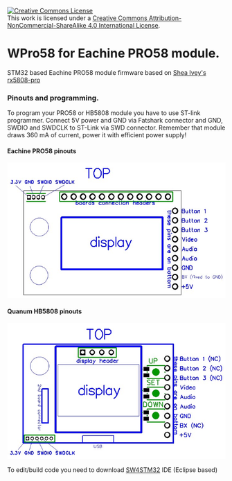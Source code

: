 <a rel="license" href="http://creativecommons.org/licenses/by-nc-sa/4.0/"><img alt="Creative Commons License" style="border-width:0" src="https://i.creativecommons.org/l/by-nc-sa/4.0/88x31.png" /></a><br />This work is licensed under a <a rel="license" href="http://creativecommons.org/licenses/by-nc-sa/4.0/">Creative Commons Attribution-NonCommercial-ShareAlike 4.0 International License</a>.

# WPro58 for Eachine PRO58 module.
STM32 based Eachine PRO58 module firmware based on [Shea Ivey's rx5808-pro](https://github.com/sheaivey/rx5808-pro-diversity)

### Pinouts and programming.
To program your PRO58 or HB5808 module you have to use ST-link programmer.
Connect 5V power and GND via Fatshark connector and GND, SWDIO and SWDCLK to ST-Link via SWD connector.
Remember that module draws 360 mA of current, power it with efficient power supply!

#### Eachine PRO58 pinouts
![Pinouts](docs/PRO58_pinouts.jpg)

#### Quanum HB5808 pinouts
![Pinouts](docs/HB5808_pinouts.jpg)

To edit/build code you need to download [SW4STM32](http://www.openstm32.org/HomePage) IDE (Eclipse based)
